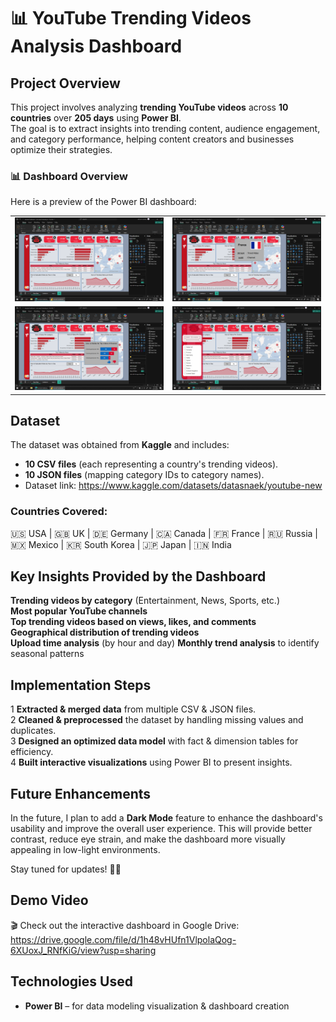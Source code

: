 # 📊 YouTube Trending Videos Analysis Dashboard

## Project Overview  
This project involves analyzing **trending YouTube videos** across **10 countries** over **205 days** using **Power BI**.  
The goal is to extract insights into trending content, audience engagement, and category performance, helping content creators and businesses optimize their strategies.  

### 📊 Dashboard Overview
Here is a preview of the Power BI dashboard:

<table>
  <tr>
    <td><img src="https://github.com/ahmedaymansalama/YouTube-Trending-Power-BI-Dashboard/blob/main/Screenshot%20(1).png?raw=true" width="400"></td>
    <td><img src="https://github.com/ahmedaymansalama/YouTube-Trending-Power-BI-Dashboard/blob/main/Screenshot%20(2).png?raw=true" width="400"></td>
  </tr>
  <tr>
    <td><img src="https://github.com/ahmedaymansalama/YouTube-Trending-Power-BI-Dashboard/blob/main/Screenshot%20(3).png?raw=true" width="400"></td>
    <td><img src="https://github.com/ahmedaymansalama/YouTube-Trending-Power-BI-Dashboard/blob/main/Screenshot%20(4).png?raw=true" width="400"></td>
  </tr>
</table>

## Dataset  
The dataset was obtained from **Kaggle** and includes:  
- **10 CSV files** (each representing a country's trending videos).  
- **10 JSON files** (mapping category IDs to category names).
- Dataset link: https://www.kaggle.com/datasets/datasnaek/youtube-new

### Countries Covered:  
🇺🇸 USA | 🇬🇧 UK | 🇩🇪 Germany | 🇨🇦 Canada | 🇫🇷 France | 🇷🇺 Russia | 🇲🇽 Mexico | 🇰🇷 South Korea | 🇯🇵 Japan | 🇮🇳 India  

## Key Insights Provided by the Dashboard  
 **Trending videos by category** (Entertainment, News, Sports, etc.)  
 **Most popular YouTube channels**  
 **Top trending videos based on views, likes, and comments**  
 **Geographical distribution of trending videos**   
 **Upload time analysis** (by hour and day) 
 **Monthly trend analysis** to identify seasonal patterns  

## Implementation Steps  
1 **Extracted & merged data** from multiple CSV & JSON files.  
2 **Cleaned & preprocessed** the dataset by handling missing values and duplicates.  
3 **Designed an optimized data model** with fact & dimension tables for efficiency.  
4 **Built interactive visualizations** using Power BI to present insights.  

## Future Enhancements 
In the future, I plan to add a **Dark Mode** feature to enhance the dashboard's usability and improve the overall user experience. 
This will provide better contrast, reduce eye strain, and make the dashboard more visually appealing in low-light environments.  

Stay tuned for updates! 🌙✨

## Demo Video  
🎬 Check out the interactive dashboard in Google Drive: https://drive.google.com/file/d/1h48vHUfn1VlpolaQog-6XUoxJ_RNfKiG/view?usp=sharing
  

## Technologies Used  
- **Power BI** – for data modeling visualization & dashboard creation  

